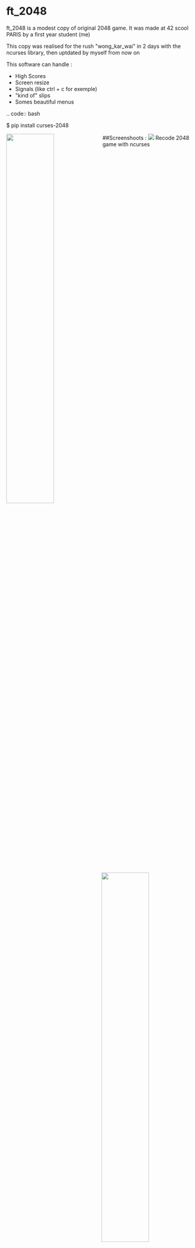 # ft_2048
ft_2048 is a modest copy of original 2048 game. It was made at 42 scool PARIS by a first year student (me)

This copy was realised for the rush "wong_kar_wai" in 2 days with the ncurses library, then uptdated by myself from now on

This software can handle :
- High Scores
- Screen resize
- Signals (like ctrl + c for exemple)
- "kind of" slips
- Somes beautiful menus

.. code:: bash

 $ pip install curses-2048

##Screenshoots :
<img src="http://i.imgur.com/2VatKIt.png" align="left" width="50%"/>
<img src="http://i.imgur.com/pJ8YQED.png" align="right" width="50%"/>
<img src="http://i.imgur.com/95zMXMi.png" align="left" width="50%"/>
<img src="http://i.imgur.com/klEPHG5.png" align="right" width="50%"/>
<img src="http://i.imgur.com/22JyWNw.png"/>
Recode 2048 game with ncurses
